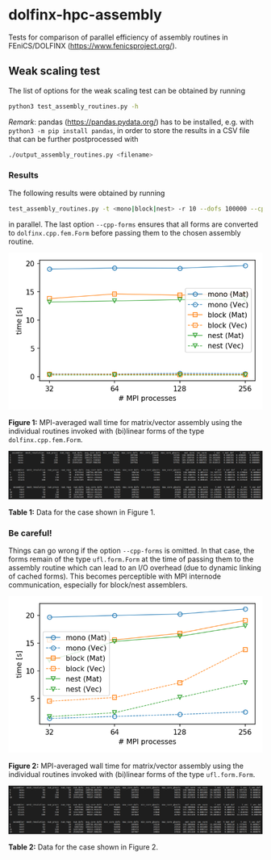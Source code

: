 # dolfinx-hpc-assembly

Tests for comparison of parallel efficiency of assembly routines in
FEniCS/DOLFINX (<https://www.fenicsproject.org/>).

## Weak scaling test

The list of options for the weak scaling test can be obtained by running
```bash
python3 test_assembly_routines.py -h
```

*Remark*: pandas (<https://pandas.pydata.org/>) has to be installed, e.g. with
`python3 -m pip install pandas`, in order to store the results in a CSV file that can be further
postprocessed with
```bash
./output_assembly_routines.py <filename>
```

### Results

The following results were obtained by running
```bash
test_assembly_routines.py -t <mono|block|nest> -r 10 --dofs 100000 --cpp-forms
```
in parallel. The last option `--cpp-forms` ensures that all forms are converted to
`dolfinx.cpp.fem.Form` before passing them to the chosen assembly routine.

![Figure 1](results/results_HPC-cpp-forms.png)

**Figure 1:** MPI-averaged wall time for matrix/vector assembly using the individual routines
invoked with (bi)linear forms of the type `dolfinx.cpp.fem.Form`.

![Table 2](results/table_HPC-cpp-forms.png)

**Table 1:** Data for the case shown in Figure 1.

### Be careful!

Things can go wrong if the option `--cpp-forms` is omitted. In that case, the forms remain
of the type `ufl.form.Form` at the time of passing them to the assembly routine which can lead to
an I/O overhead (due to dynamic linking of cached forms). This becomes perceptible with MPI
internode communication, especially for block/nest assemblers.

![Figure 2](results/results_HPC-ufl-forms.png)

**Figure 2:** MPI-averaged wall time for matrix/vector assembly using the individual routines
invoked with (bi)linear forms of the type `ufl.form.Form`.

![Table 2](results/table_HPC-ufl-forms.png)

**Table 2:** Data for the case shown in Figure 2.
